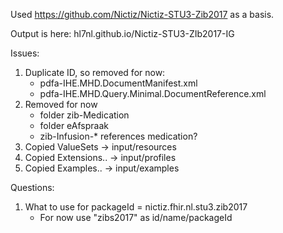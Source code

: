 Used https://github.com/Nictiz/Nictiz-STU3-Zib2017 as a basis.

Output is here: hl7nl.github.io/Nictiz-STU3-ZIb2017-IG

Issues:
1. Duplicate ID, so removed for now:
    - pdfa-IHE.MHD.DocumentManifest.xml
    - pdfa-IHE.MHD.Query.Minimal.DocumentReference.xml
1. Removed for now
    - folder zib-Medication
    - folder eAfspraak
    - zib-Infusion-* references medication?
1. Copied ValueSets -> input/resources
1. Copied Extensions.. -> input/profiles
1. Copied Examples.. -> input/examples

Questions:
1. What to use for packageId = nictiz.fhir.nl.stu3.zib2017
    - For now use "zibs2017" as id/name/packageId